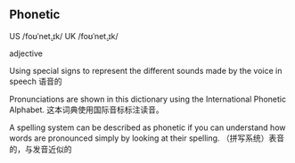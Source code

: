 ## Phonetic
US /foʊˈnet̬.ɪk/
UK /foʊˈnet̬.ɪk/

adjective

Using special signs to represent the different sounds made by the voice in speech
语音的

Pronunciations are shown in this dictionary using the International Phonetic Alphabet.
这本词典使用国际音标标注读音。

A spelling system can be described as phonetic if you can understand how words are pronounced simply by looking at their spelling.
（拼写系统）表音的，与发音近似的